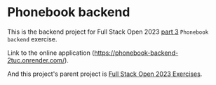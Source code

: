 # Phonebook backend

This is the backend project for Full Stack Open 2023 [part 3](https://fullstackopen.com/en/part3/) `Phonebook backend` exercise.

Link to the online application (https://phonebook-backend-2tuc.onrender.com/).

And this project's parent project is [Full Stack Open 2023 Exercises](https://github.com/suman-shakten/Fullstack-Open-Exercises/tree/main/Full-Stack-Open-2023-Exercises).

